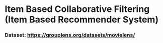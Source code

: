 # Item Based Collaborative Filtering (Item Based Recommender System)

### Dataset: https://grouplens.org/datasets/movielens/

